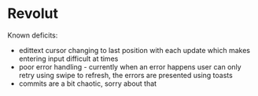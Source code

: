# Revolut

Known deficits:
- edittext cursor changing to last position with each update which makes entering input difficult at times
- poor error handling - currently when an error happens user can only retry using swipe to refresh, the errors are presented using toasts
- commits are a bit chaotic, sorry about that

